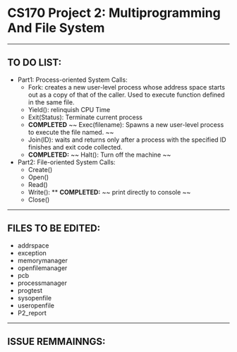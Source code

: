 # CS170 Project 2: Multiprogramming And File System

---

## TO DO LIST:
  * Part1: Process-oriented System Calls:
    * Fork: creates a new user-level process whose address space starts out as a copy of that of the caller. 
    Used to execute function defined in the same file.
    * Yield(): relinquish CPU Time
    * Exit(Status): Terminate current process
    * **COMPLETED** ~~ Exec(filename): Spawns a new user-level process to execute the file named. ~~
    * Join(ID): waits and returns only after a process with the specified ID finishes and exit code collected.
    * **COMPLETED:** ~~ Halt(): Turn off the machine ~~
  * Part2: File-oriented System Calls:
    * Create()
    * Open()
    * Read()
    * Write():
      ** **COMPLETED:** ~~ print directly to console ~~
    * Close()

---

## FILES TO BE EDITED:
  * addrspace
  * exception
  * memorymanager
  * openfilemanager
  * pcb
  * processmanager
  * progtest
  * sysopenfile
  * useropenfile
  * P2_report
---

## ISSUE REMMAINNGS: